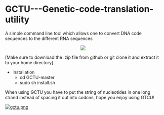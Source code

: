 # GCTU---Genetic-code-translation-utility
A simple command line tool which allows one to convert DNA code sequences to the different RNA sequences
<div style="text-align:center"><img src="https://i.postimg.cc/fy7wrG57/gctu2.png)](https://postimg.cc/LgXKq0ch)"/></div>                                                                     

 [Make sure to download the .zip file from github or git clone it and extract it to your home directory]
* Installation
  * cd GCTU-master
  * sudo sh install.sh
 
 When using GCTU you have to put the string of nucleotides in one long strand instead of spacing it out into codons, hope you enjoy using GTCU!
 
  
 [![gctu.png](https://i.postimg.cc/yY4gc7ww/gctu.png)](https://postimg.cc/hhstqR4r)
                              
